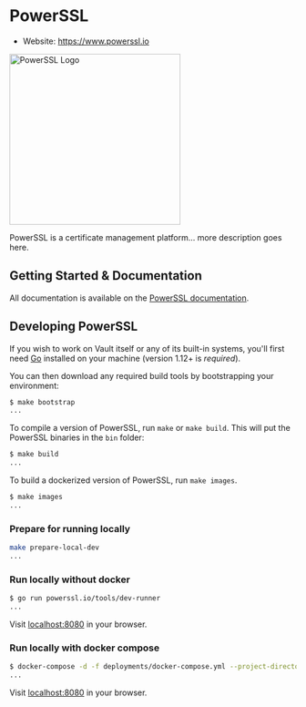 # PowerSSL

-	Website: https://www.powerssl.io

<img width="300" alt="PowerSSL Logo" src="https://docs.powerssl.io/assets/images/powerssl.png">

PowerSSL is a certificate management platform... more description goes here.

Getting Started & Documentation
-------------------------------

All documentation is available on the [PowerSSL documentation](https://docs.powerssl.io).

Developing PowerSSL
-------------------

If you wish to work on Vault itself or any of its built-in systems, you'll
first need [Go](https://www.golang.org) installed on your machine (version
1.12+ is *required*).

You can then download any required build tools by bootstrapping your environment:

```sh
$ make bootstrap
...
```

To compile a version of PowerSSL, run `make` or `make build`.
This will put the PowerSSL binaries in the `bin` folder:

```sh
$ make build
...
```

To build a dockerized version of PowerSSL, run `make images`.

```sh
$ make images
...
```

### Prepare for running locally

```sh
make prepare-local-dev
...
```

### Run locally without docker

```sh
$ go run powerssl.io/tools/dev-runner
...
```

Visit [localhost:8080](http://localhost:8080) in your browser.

### Run locally with docker compose

```sh
$ docker-compose -d -f deployments/docker-compose.yml --project-directory . up
...
```

Visit [localhost:8080](http://localhost:8080) in your browser.
